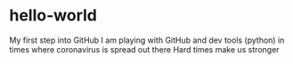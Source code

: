# hello-world
My first step into GitHub
I am playing with GitHub and dev tools (python) in times where coronavirus is spread out there
Hard times make us stronger
